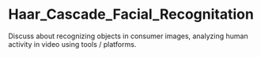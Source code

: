 # Haar_Cascade_Facial_Recognitation
Discuss about recognizing objects in consumer images, analyzing human activity in video using tools / platforms.
